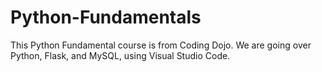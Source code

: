 # Python-Fundamentals
This Python Fundamental course is from Coding Dojo. We are going over Python, Flask, and MySQL, using Visual Studio Code.
